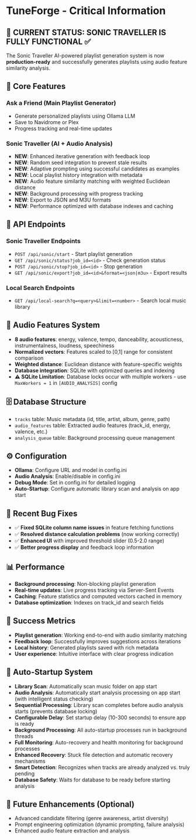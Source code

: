 # TuneForge - Critical Information

## 🎯 **CURRENT STATUS: SONIC TRAVELLER IS FULLY FUNCTIONAL** ✅

The Sonic Traveller AI-powered playlist generation system is now **production-ready** and successfully generates playlists using audio feature similarity analysis.

## 🚀 **Core Features**

### **Ask a Friend (Main Playlist Generator)**
- Generate personalized playlists using Ollama LLM
- Save to Navidrome or Plex
- Progress tracking and real-time updates

### **Sonic Traveller (AI + Audio Analysis)**
- **NEW**: Enhanced iterative generation with feedback loop
- **NEW**: Random seed integration to prevent stale results
- **NEW**: Adaptive prompting using successful candidates as examples
- **NEW**: Local playlist history integration with metadata
- **NEW**: Audio feature similarity matching with weighted Euclidean distance
- **NEW**: Background processing with progress tracking
- **NEW**: Export to JSON and M3U formats
- **NEW**: Performance optimized with database indexes and caching

## 🔧 **API Endpoints**

### **Sonic Traveller Endpoints**
- `POST /api/sonic/start` - Start playlist generation
- `GET /api/sonic/status?job_id=<id>` - Check generation status
- `POST /api/sonic/stop?job_id=<id>` - Stop generation
- `GET /api/sonic/export?job_id=<id>&format=<json|m3u>` - Export results

### **Local Search Endpoints**
- `GET /api/local-search?q=<query>&limit=<number>` - Search local music library

## 🎵 **Audio Features System**
- **8 audio features**: energy, valence, tempo, danceability, acousticness, instrumentalness, loudness, speechiness
- **Normalized vectors**: Features scaled to [0,1] range for consistent comparison
- **Weighted distance**: Euclidean distance with feature-specific weights
- **Database integration**: SQLite with optimized queries and indexing
- **⚠️ SQLite Limitation**: Database locks occur with multiple workers - use `MaxWorkers = 1` in `[AUDIO_ANALYSIS]` config

## 🗄️ **Database Structure**
- `tracks` table: Music metadata (id, title, artist, album, genre, path)
- `audio_features` table: Extracted audio features (track_id, energy, valence, etc.)
- `analysis_queue` table: Background processing queue management

## ⚙️ **Configuration**
- **Ollama**: Configure URL and model in config.ini
- **Audio Analysis**: Enable/disable in config.ini
- **Debug Mode**: Set in config.ini for detailed logging
- **Auto-Startup**: Configure automatic library scan and analysis on app start

## 🐛 **Recent Bug Fixes**
- ✅ **Fixed SQLite column name issues** in feature fetching functions
- ✅ **Resolved distance calculation problems** (now working correctly)
- ✅ **Enhanced UI** with improved threshold slider (0.5-2.0 range)
- ✅ **Better progress display** and feedback loop information

## 📊 **Performance**
- **Background processing**: Non-blocking playlist generation
- **Real-time updates**: Live progress tracking via Server-Sent Events
- **Caching**: Feature statistics and computed vectors cached in memory
- **Database optimization**: Indexes on track_id and search fields

## 🎉 **Success Metrics**
- **Playlist generation**: Working end-to-end with audio similarity matching
- **Feedback loop**: Successfully improves suggestions across iterations
- **Local history**: Generated playlists saved with rich metadata
- **User experience**: Intuitive interface with clear progress indication

## 🚀 **Auto-Startup System**
- **Library Scan**: Automatically scan music folder on app start
- **Audio Analysis**: Automatically start analysis processing on app start (with intelligent status checking)
- **Sequential Processing**: Library scan completes before audio analysis starts (prevents database locking)
- **Configurable Delay**: Set startup delay (10-300 seconds) to ensure app is ready
- **Background Processing**: All auto-startup processes run in background threads
- **Full Monitoring**: Auto-recovery and health monitoring for background processes
- **Enhanced Recovery**: Stuck file detection and automatic recovery mechanisms
- **Smart Detection**: Recognizes when tracks are already analyzed vs. truly pending
- **Database Safety**: Waits for database to be ready before starting analysis

## 🔮 **Future Enhancements** (Optional)
- Advanced candidate filtering (genre awareness, artist diversity)
- Prompt engineering optimization (dynamic prompting, failure analysis)
- Enhanced audio feature extraction and analysis
